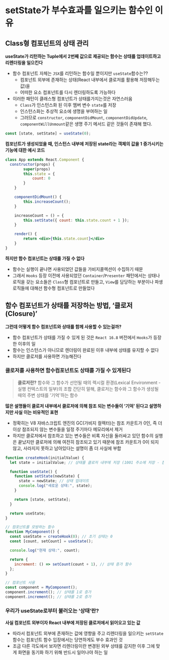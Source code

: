 # setState가 부수효과를 일으키는 함수인 이유

## Class형 컴포넌트의 상태 관리

**useState가 리턴하는 Tuple에서 2번째 값으로 제공되는 함수는 상태를 업데이트하고 리렌더링을 일으킨다**

- 함수 컴포넌트 자체는 `JSX`를 리턴하는 함수일 뿐이지만 `useState`함수는??
  - 컴포넌트 외부에 존재하는 상태(React 내부에서 클로저를 활용해 저장해두는 값)을
  - 어떠한 요소 컴포넌트를 다시 렌더링하도록 가능하다
- 이러한 패턴이 클래스형 컴포넌트가 상태를가지는것은 자연스러움
  - `Class`가 인스턴스화 된 이후 멤버 변수 `state`를 저장
  - 인스턴스화는 추상적 요소에 생명을 부여하는 일
  - 그러므로 `constructor`, `componentDidMount`, `componentDidUpdate`, `componentWillUnmount`같은 생명 주기 메서드 같은 것들이 존재해 했다.

```jsx
const [state, setState] = useState(0);
```

**컴포넌트가 생성되었을 때, 인스턴스 내부에 저장된 state라는 객체의 값을 1 증가시키는 기능에 대한 예시 코드**

```jsx
class App extends React.Component {
  constructor(props) {
		super(props)
		this.state = {
			count: 0
		}
	}

	componentDidMount() {
		this.increaseCount();
	}

	increaseCount = () = {
		this.setState({ count: this.state.count + 1 });
	}

	render() {
		return <div>{this.state.count}</div>
	}
}
```

**하지만 함수 컴포넌트는 상태를 가질 수 없다**

- 함수는 실행이 끝나면 사용되었던 값들을 가비지콜렉션이 수집하기 때문
- 그래서 `Hooks` 등장 이전에 사용되었던 `Container`/`Presenter` 패턴에서는 상태나 로직을 갖는 요소들은 `Class`형 컴포넌트로 만들고, `View`를 담당하는 부분이나 파생 로직들에 대해선 함수형 컴포넌트로 만들었다

## 함수 컴포넌트가 상태를 저장하는 방법, ‘클로저(Closure)’

**그런데 어떻게 함수 컴포넌트와 상태를 함께 사용할 수 있는걸까?**

- 함수 컴포넌트가 상태를 가질 수 있게 된 것은 `React 16.8` 버전에서 `Hooks`가 등장한 이후의 일
- 함수는 인스턴스가 아니므로 렌더링이 완료된 이후 내부에 상태를 유지할 수 없다
- 하지만 클로저를 사용하면 가능해진다

### 클로저를 사용하면 함수컴포넌트도 상태를 가질 수 있게된다

> **클로저란?**
> 함수와 그 함수가 선언될 때의 렉시컬 환경(Lexical Environment - 실행 컨텍스트의 일부)의 조합
> 간단히 말해, 클로저는 함수와 그 함수가 생성될 때의 주변 상태를 '기억'하는 함수

**많은 설명들이 클로저 내부에서 클로저에 의해 참조 되는 변수들이 ‘기억’ 된다고 설명하지만 사실 이는 비유적인 표현**

- 정확히는 V8 자바스크립트 엔진의 GC(가비지 컬렉터)는 참조 카운트가 0인, 즉 더 이상 참조되지 않는 변수들을 일정 주기마다 메모리에서 제거
- 하지만 클로저에서 참조하고 있는 변수들은 비록 자신을 둘러싸고 있던 함수의 실행은 끝났지만 클로저에 의해 여전히 참조되고 있기 때문에 참조 카운트가 0이 되지 않고, 사라지지 못하고 남아있다는 설명이 좀 더 사실에 부합

```jsx
function createHook(initialValue) {
  let state = initialValue; // 상태를 클로저 내부에 저장 (1001 주소에 저장 - 참조 카운트가 1)

  function useState() {
    function setState(newState) {
      state = newState; // 상태 업데이트
      console.log("새로운 상태:", state);
    }

    return [state, setState];
  }

  return useState;
}

// 컴포넌트를 모방하는 함수
function MyComponent() {
  const useState = createHook(0); // 초기 상태는 0
  const [count, setCount] = useState();

  console.log("현재 상태:", count);

  return {
    increment: () => setCount(count + 1), // 상태 증가 함수
  };
}

// 컴포넌트 사용
const component = MyComponent();
component.increment(); // 상태를 1로 증가
component.increment(); // 상태를 2로 증가
```

### 우리가 useState로부터 불러오는 ‘상태’란?

**사실 컴포넌트 외부이자 React 내부에 저장된 클로저에서 읽어오고 있는 값**

- 따라서 컴포넌트 외부에 존재하는 값에 영향을 주고 리렌더링을 일으키는 `setState` 함수는 컴포넌트 함수 입장에서는 당연하게도 부수 효과인 것
- 조금 다른 각도에서 보자면 리렌더링이란 변경된 외부 상태를 감지한 이후 그에 맞게 화면을 동기화 하기 위해 반드시 일어나야 하는 일
